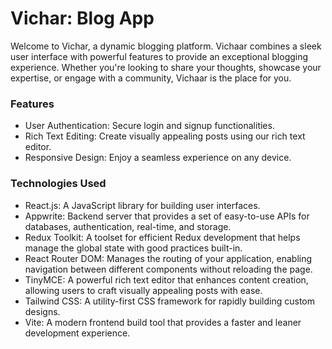 # Vichar: Blog App

Welcome to Vichar, a dynamic blogging platform. Vichaar combines a sleek user interface with powerful features to provide an exceptional blogging experience. Whether you're looking to share your thoughts, showcase your expertise, or engage with a community, Vichaar is the place for you.

### Features

* User Authentication: Secure login and signup functionalities.
* Rich Text Editing: Create visually appealing posts using our rich text editor.
* Responsive Design: Enjoy a seamless experience on any device.

### Technologies Used

* React.js: A JavaScript library for building user interfaces.
* Appwrite: Backend server that provides a set of easy-to-use APIs for databases, authentication, real-time, and storage.
* Redux Toolkit: A toolset for efficient Redux development that helps manage the global state with good practices built-in.
* React Router DOM: Manages the routing of your application, enabling navigation between different components without reloading the page.
* TinyMCE: A powerful rich text editor that enhances content creation, allowing users to craft visually appealing posts with ease.
* Tailwind CSS: A utility-first CSS framework for rapidly building custom designs.
* Vite: A modern frontend build tool that provides a faster and leaner development experience.
